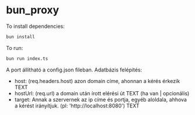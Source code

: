 # bun_proxy

To install dependencies:

```bash
bun install
```

To run:

```bash
bun run index.ts
```

A port állítható a config.json fileban.
Adatbázis felépítés:
- host: (req.headers.host) azon domain címe, ahonnan a kérés érkezik TEXT
- hostUrl: (req.url) a domain után írott elérési út TEXT (ha van | opcionális)
- target: Annak a szervernek az ip címe és portja, egyéb aloldala, ahhova a kérést irányítjuk. (pl: 'http://localhost:8080') TEXT